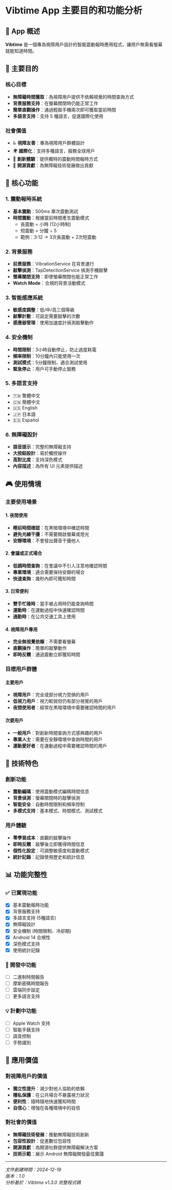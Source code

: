 # Vibtime App 主要目的和功能分析

## 📱 App 概述

**Vibtime** 是一個專為視障用戶設計的智能震動報時應用程式，讓用戶無需看螢幕就能知道時間。

## 🎯 主要目的

### 核心目標
- **無障礙時間獲取**：為視障用戶提供不依賴視覺的時間查詢方式
- **背景服務支持**：在螢幕關閉時仍能正常工作
- **簡單直觀操作**：通過輕敲手機兩次即可獲取當前時間
- **多語言支持**：支持 5 種語言，促進國際化使用

### 社會價值
- ♿ **視障友善**：專為視障用戶群體設計
- 🌍 **國際化**：支持多種語言，服務全球用戶
- 📱 **創新體驗**：提供獨特的震動時間報時方式
- 🤝 **開源貢獻**：為無障礙技術發展做出貢獻

## 🔧 核心功能

### 1. 震動報時系統
- **基本震動**：500ms 單次震動測試
- **時間震動**：根據當前時間產生震動模式
  - 長震動 = 小時 (12小時制)
  - 短震動 = 分鐘 ÷ 5
  - 範例：3:12 → 3次長震動 + 2次短震動

### 2. 背景服務
- **前景服務**：VibrationService 在背景運行
- **敲擊偵測**：TapDetectionService 偵測手機敲擊
- **螢幕關閉支持**：即使螢幕關閉也能正常工作
- **Watch Mode**：合規的背景活動模式

### 3. 智能感應系統
- **敏感度調整**：低/中/高三個等級
- **敲擊計數**：可設定需要敲擊的次數
- **感應器管理**：使用加速度計偵測敲擊動作

### 4. 安全機制
- **時間限制**：3小時自動停止，防止過度耗電
- **頻率限制**：10分鐘內只能使用一次
- **測試模式**：5分鐘限制，適合測試使用
- **緊急停止**：用戶可手動停止服務

### 5. 多語言支持
- 🇹🇼 繁體中文
- 🇨🇳 簡體中文
- 🇺🇸 English
- 🇯🇵 日本語
- 🇪🇸 Español

### 6. 無障礙設計
- **語音提示**：完整的無障礙支持
- **大按鈕設計**：易於觸控操作
- **高對比度**：支持深色模式
- **內容描述**：為所有 UI 元素提供描述

## 🎮 使用情境

### 主要使用場景

#### 1. 夜間使用
- **睡前時間確認**：在黑暗環境中確認時間
- **避免光線干擾**：不需要開啟螢幕或燈光
- **安靜環境**：不會發出聲音干擾他人

#### 2. 會議或正式場合
- **低調時間查詢**：在會議中不引人注意地確認時間
- **專業環境**：適合需要保持安靜的場合
- **快速查詢**：幾秒內即可獲知時間

#### 3. 日常便利
- **雙手忙碌時**：當手被占用時仍能查詢時間
- **運動時**：在運動過程中快速確認時間
- **通勤時**：在公共交通工具上使用

#### 4. 視障用戶專用
- **完全無視覺依賴**：不需要看螢幕
- **直觀操作**：簡單的敲擊動作
- **即時反饋**：通過震動立即獲知時間

### 目標用戶群體

#### 主要用戶
- **視障用戶**：完全或部分視力受損的用戶
- **低視力用戶**：視力較弱但仍有部分視覺的用戶
- **夜間使用者**：經常在黑暗環境中需要確認時間的用戶

#### 次要用戶
- **一般用戶**：對創新時間查詢方式感興趣的用戶
- **專業人士**：需要在安靜環境中查詢時間的用戶
- **運動愛好者**：在運動過程中需要確認時間的用戶

## 🚀 技術特色

### 創新功能
- **震動編碼**：使用震動模式編碼時間信息
- **背景偵測**：螢幕關閉時的敲擊偵測
- **智能安全**：自動時間限制和頻率控制
- **多模式支持**：基本模式、時間模式、測試模式

### 用戶體驗
- **零學習成本**：直觀的敲擊操作
- **即時反饋**：敲擊後立即獲得時間信息
- **個性化設定**：可調整敏感度和震動模式
- **統計記錄**：記錄使用歷史和統計信息

## 📊 功能完整性

### ✅ 已實現功能
- [x] 基本震動報時功能
- [x] 背景服務支持
- [x] 多語言支持 (5種語言)
- [x] 無障礙設計
- [x] 安全機制 (時間限制、冷卻期)
- [x] Android 14 合規性
- [x] 深色模式支持
- [x] 使用統計記錄

### 🚧 開發中功能
- [ ] 二進制時間報告
- [ ] 摩斯密碼時間報告
- [ ] 雲端同步設定
- [ ] 更多語言支持

### 💡 計劃中功能
- [ ] Apple Watch 支持
- [ ] 智能手錶支持
- [ ] 語音控制
- [ ] 手勢識別

## 🎯 應用價值

### 對視障用戶的價值
- **獨立性提升**：減少對他人協助的依賴
- **隱私保護**：在公共場合不暴露視力狀況
- **便利性**：隨時隨地快速獲知時間
- **自信心**：增強在各種環境中的自信

### 對社會的價值
- **無障礙技術發展**：推動無障礙技術創新
- **包容性設計**：促進數位包容性
- **開源貢獻**：為開源社群提供無障礙解決方案
- **技術示範**：展示 Android 無障礙開發最佳實踐

---

*文件創建時間：2024-12-19*  
*版本：1.0*  
*分析基於：Vibtime v1.3.0 完整程式碼*
